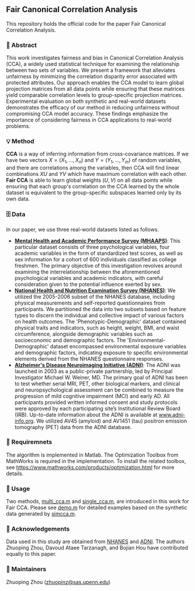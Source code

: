 ## Fair Canonical Correlation Analysis

This repository holds the official code for the paper Fair Canonical Correlation Analysis.

### :ghost: Abstract
This work investigates fairness and bias in Canonical Correlation Analysis (CCA), a widely used statistical technique for examining the relationship between two sets of variables. We present a framework that alleviates unfairness by minimizing the correlation disparity error associated with protected attributes. Our approach enables the CCA model to learn global projection matrices from all data points while ensuring that these matrices yield comparable correlation levels to group-specific projection matrices. Experimental evaluation on both synthetic and real-world datasets demonstrates the efficacy of our method in reducing unfairness without compromising CCA model accuracy. These findings emphasize the importance of considering fairness in CCA applications to real-world problems.

### 💡 Method
**CCA** is a way of inferring information from cross-covariance matrices. If we have two vectors $X = (X_1, \dots, X_n)$ and $Y = (Y_1, \dots, Y_m)$  of random variables, and there are correlations among the variables, then CCA will find linear combinations $XU$ and $YV$ which have maximum correlation with each other. **Fair CCA** is able to learn global weights $(U, V)$ on all data points while ensuring that each group's correlation on the CCA learned by the whole dataset is equivalent to the group-specific subspaces learned only by its own data.

### 🗄️ Data
In our paper, we use three real-world datasets listed as follows.
- **[Mental Health and Academic Performance Survey (MHAAPS)](https://github.com/marks/convert_to_csv/tree/master/sample_data)**: This particular dataset consists of three psychological variables, four academic variables in the form of standardized test scores, as well as sex information for a cohort of 600 individuals classified as college freshmen. The primary objective of this investigation revolves around examining the interrelationship between the aforementioned psychological variables and academic indicators, with careful consideration given to the potential influence exerted by sex.
- **[National Health and Nutrition Examination Survey (NHANES)](https://www.cdc.gov/nchs/nhanes)**: We utilized the 2005-2006 subset of the NHANES database, including physical measurements and self-reported questionnaires from participants. We partitioned the data into two subsets based on feature types to discern the individual and collective impact of various factors on health outcomes. The 'Phenotypic-Demographic' dataset contained physical traits and indicators, such as height, weight, BMI, and waist circumference, alongside demographic variables such as socioeconomic and demographic factors. The 'Environmental-Demographic' dataset encompassed environmental exposure variables and demographic factors, indicating exposure to specific environmental elements derived from the NHANES questionnaire responses.
- **[Alzheimer's Disease Neuroimaging Initiative (ADNI)](http://adni.loni.usc.edu)**: The ADNI was launched in 2003 as a public-private partnership, led by Principal Investigator Michael W. Weiner, MD. The primary goal of ADNI has been to test whether serial MRI, PET, other biological markers, and clinical and neuropsychological assessment can be combined to measure the progression of mild cognitive impairment (MCI) and early AD. All participants provided written informed consent and study protocols were approved by each participating site’s Institutional Review Board (IRB). Up-to-date information about the ADNI is available at www.adni-info.org. We utilized AV45 (amyloid) and AV1451 (tau) positron emission tomography (PET) data from the ADNI database.

### 📝 Requiremnets
The algorithm is implemented in Matlab. The Optimization Toolbox from MathWorks is required in the implementation. To install the related toolbox, see https://www.mathworks.com/products/optimization.html for more details.

### 🔨 Usage
Two methods, [multi_cca.m](https://github.com/PennShenLab/Fair_CCA/blob/main/multi_cca.m) and [single_cca.m](https://github.com/PennShenLab/Fair_CCA/blob/main/single_cca.m), are introduced in this work for Fair CCA. Please see [demo.m](https://github.com/PennShenLab/Fair_CCA/blob/main/demo.m) for detailed examples based on the synthetic data generated by [simcca.m](https://github.com/PennShenLab/Fair_CCA/blob/main/simcca.m).

### 🤝 Acknowledgements
Data used in this study are obtained from [NHANES](https://www.cdc.gov/nchs/nhanes) and [ADNI](http://adni.loni.usc.edu). The authors Zhuoping Zhou, Davoud Ataee Tarzanagh, and Bojian Hou have contributed equally to this paper.

### 📨 Maintainers
Zhuoping Zhou (zhuopinz@sas.upenn.edu)
